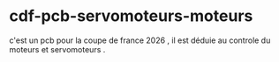 # cdf-pcb-servomoteurs-moteurs
c'est un pcb pour la coupe de france 2026 , il est déduie au controle du moteurs et servomoteurs .
